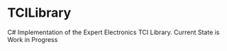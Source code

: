# TCILibrary
C# Implementation of the Expert Electronics TCI Library. Current State is Work in Progress
